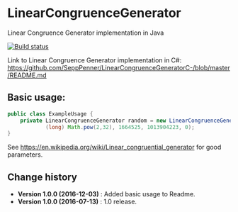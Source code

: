 # LinearCongruenceGenerator
Linear Congruence Generator implementation in Java

[![Build status](https://ci.appveyor.com/api/projects/status/8f9ch2va9f6qdc1d?svg=true)](https://ci.appveyor.com/project/SeppPenner/linearcongruencegenerator)

Link to Linear Congruence Generator implementation in C#: https://github.com/SeppPenner/LinearCongruenceGeneratorC-/blob/master/README.md

## Basic usage:
```java
public class ExampleUsage {
    private LinearCongruenceGenerator random = new LinearCongruenceGenerator(
            (long) Math.pow(2,32), 1664525, 1013904223, 0);
}
```

See https://en.wikipedia.org/wiki/Linear_congruential_generator for good parameters.

Change history
--------------

* **Version 1.0.0 (2016-12-03)** : Added basic usage to Readme.
* **Version 1.0.0 (2016-07-13)** : 1.0 release.

